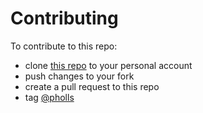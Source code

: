 # Contributing

To contribute to this repo:

* clone [this repo](https://github.com/pholls/weather.git) to your personal account
* push changes to your fork
* create a pull request to this repo
* tag [@pholls](https://github.com/pholls)
